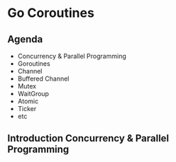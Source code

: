 # Go Coroutines

## Agenda
- Concurrency & Parallel Programming
- Goroutines
- Channel
- Buffered Channel
- Mutex
- WaitGroup
- Atomic
- Ticker
- etc

## Introduction Concurrency & Parallel Programming
